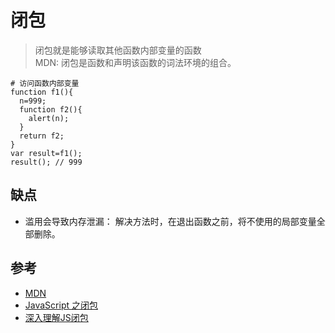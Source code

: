 # 闭包

>闭包就是能够读取其他函数内部变量的函数  
MDN: 闭包是函数和声明该函数的词法环境的组合。

```
# 访问函数内部变量
function f1(){
  n=999;
  function f2(){
    alert(n);
  }
  return f2;
}
var result=f1();
result(); // 999
```



## 缺点
- 滥用会导致内存泄漏： 解决方法时，在退出函数之前，将不使用的局部变量全部删除。


## 参考
- [MDN](https://developer.mozilla.org/zh-CN/docs/Web/JavaScript/Closures)
- [JavaScript 之闭包](https://github.com/mqyqingfeng/Blog/issues/9)
- [深入理解JS闭包](https://www.cnblogs.com/duanlianjiang/p/5036671.html)
